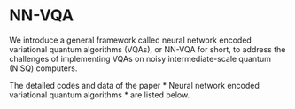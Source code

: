 # NN-VQA


We introduce a general framework called neural network encoded variational quantum algorithms (VQAs), or NN-VQA for short, to address the challenges of implementing VQAs on noisy intermediate-scale quantum (NISQ) computers.

The detailed codes and data of the paper * Neural network encoded variational quantum algorithms * are listed below.
